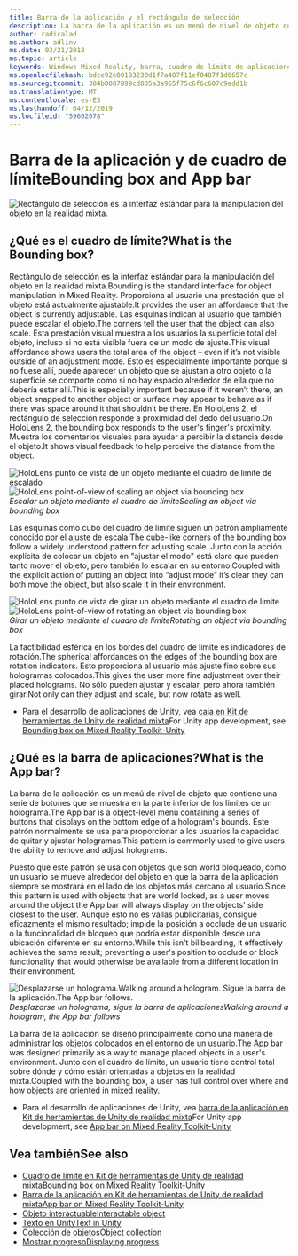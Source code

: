 ```yaml
---
title: Barra de la aplicación y el rectángulo de selección
description: La barra de la aplicación es un menú de nivel de objeto que contiene una serie de botones que se muestra en la parte inferior de los límites de un holograma.
author: radicalad
ms.author: adlinv
ms.date: 03/21/2018
ms.topic: article
keywords: Windows Mixed Reality, barra, cuadro de límite de aplicaciones
ms.openlocfilehash: bdce92e00193230d1f7a487f11ef0487f1d6657c
ms.sourcegitcommit: 384b0087899cd835a3a965f75c6f6c607c9edd1b
ms.translationtype: MT
ms.contentlocale: es-ES
ms.lasthandoff: 04/12/2019
ms.locfileid: "59602078"
---
```

# <a name="bounding-box-and-app-bar"></a><span data-ttu-id="1d2e3-104">Barra de la aplicación y de cuadro de límite</span><span class="sxs-lookup"><span data-stu-id="1d2e3-104">Bounding box and App bar</span></span>
![Rectángulo de selección es la interfaz estándar para la manipulación del objeto en la realidad mixta.](images/640px-boundingbox-hero.jpg)<br>

## <a name="what-is-the-bounding-box"></a><span data-ttu-id="1d2e3-106">¿Qué es el cuadro de límite?</span><span class="sxs-lookup"><span data-stu-id="1d2e3-106">What is the Bounding box?</span></span>

<span data-ttu-id="1d2e3-107">Rectángulo de selección es la interfaz estándar para la manipulación del objeto en la realidad mixta.</span><span class="sxs-lookup"><span data-stu-id="1d2e3-107">Bounding is the standard interface for object manipulation in Mixed Reality.</span></span> <span data-ttu-id="1d2e3-108">Proporciona al usuario una prestación que el objeto está actualmente ajustable.</span><span class="sxs-lookup"><span data-stu-id="1d2e3-108">It provides the user an affordance that the object is currently adjustable.</span></span> <span data-ttu-id="1d2e3-109">Las esquinas indican al usuario que también puede escalar el objeto.</span><span class="sxs-lookup"><span data-stu-id="1d2e3-109">The corners tell the user that the object can also scale.</span></span> <span data-ttu-id="1d2e3-110">Esta prestación visual muestra a los usuarios la superficie total del objeto, incluso si no está visible fuera de un modo de ajuste.</span><span class="sxs-lookup"><span data-stu-id="1d2e3-110">This visual affordance shows users the total area of the object – even if it’s not visible outside of an adjustment mode.</span></span> <span data-ttu-id="1d2e3-111">Esto es especialmente importante porque si no fuese allí, puede aparecer un objeto que se ajustan a otro objeto o la superficie se comporte como si no hay espacio alrededor de ella que no debería estar allí.</span><span class="sxs-lookup"><span data-stu-id="1d2e3-111">This is especially important because if it weren’t there, an object snapped to another object or surface may appear to behave as if there was space around it that shouldn’t be there.</span></span> <span data-ttu-id="1d2e3-112">En HoloLens 2, el rectángulo de selección responde a proximidad del dedo del usuario.</span><span class="sxs-lookup"><span data-stu-id="1d2e3-112">On HoloLens 2, the bounding box responds to the user's finger's proximity.</span></span> <span data-ttu-id="1d2e3-113">Muestra los comentarios visuales para ayudar a percibir la distancia desde el objeto.</span><span class="sxs-lookup"><span data-stu-id="1d2e3-113">It shows visual feedback to help perceive the distance from the object.</span></span> 

<span data-ttu-id="1d2e3-114">![HoloLens punto de vista de un objeto mediante el cuadro de límite de escalado](images/bounding-box-scale.gif)</span><span class="sxs-lookup"><span data-stu-id="1d2e3-114">![HoloLens point-of-view of scaling an object via bounding box](images/bounding-box-scale.gif)</span></span><br>
<span data-ttu-id="1d2e3-115">*Escalar un objeto mediante el cuadro de límite*</span><span class="sxs-lookup"><span data-stu-id="1d2e3-115">*Scaling an object via bounding box*</span></span>

<span data-ttu-id="1d2e3-116">Las esquinas como cubo del cuadro de límite siguen un patrón ampliamente conocido por el ajuste de escala.</span><span class="sxs-lookup"><span data-stu-id="1d2e3-116">The cube-like corners of the bounding box follow a widely understood pattern for adjusting scale.</span></span> <span data-ttu-id="1d2e3-117">Junto con la acción explícita de colocar un objeto en "ajustar el modo" está claro que pueden tanto mover el objeto, pero también lo escalar en su entorno.</span><span class="sxs-lookup"><span data-stu-id="1d2e3-117">Coupled with the explicit action of putting an object into “adjust mode” it’s clear they can both move the object, but also scale it in their environment.</span></span>

<span data-ttu-id="1d2e3-118">![HoloLens punto de vista de girar un objeto mediante el cuadro de límite](images/bounding-box-rotate.gif)</span><span class="sxs-lookup"><span data-stu-id="1d2e3-118">![HoloLens point-of-view of rotating an object via bounding box](images/bounding-box-rotate.gif)</span></span><br>
<span data-ttu-id="1d2e3-119">*Girar un objeto mediante el cuadro de límite*</span><span class="sxs-lookup"><span data-stu-id="1d2e3-119">*Rotating an object via bounding box*</span></span>

<span data-ttu-id="1d2e3-120">La factibilidad esférica en los bordes del cuadro de límite es indicadores de rotación.</span><span class="sxs-lookup"><span data-stu-id="1d2e3-120">The spherical affordances on the edges of the bounding box are rotation indicators.</span></span> <span data-ttu-id="1d2e3-121">Esto proporciona al usuario más ajuste fino sobre sus hologramas colocados.</span><span class="sxs-lookup"><span data-stu-id="1d2e3-121">This gives the user more fine adjustment over their placed holograms.</span></span> <span data-ttu-id="1d2e3-122">No sólo pueden ajustar y escalar, pero ahora también girar.</span><span class="sxs-lookup"><span data-stu-id="1d2e3-122">Not only can they adjust and scale, but now rotate as well.</span></span>

* <span data-ttu-id="1d2e3-123">Para el desarrollo de aplicaciones de Unity, vea [caja en Kit de herramientas de Unity de realidad mixta](https://microsoft.github.io/MixedRealityToolkit-Unity/Documentation/README_BoundingBox.html)</span><span class="sxs-lookup"><span data-stu-id="1d2e3-123">For Unity app development, see [Bounding box on Mixed Reality Toolkit-Unity](https://microsoft.github.io/MixedRealityToolkit-Unity/Documentation/README_BoundingBox.html)</span></span>

## <a name="what-is-the-app-bar"></a><span data-ttu-id="1d2e3-124">¿Qué es la barra de aplicaciones?</span><span class="sxs-lookup"><span data-stu-id="1d2e3-124">What is the App bar?</span></span>

<span data-ttu-id="1d2e3-125">La barra de la aplicación es un menú de nivel de objeto que contiene una serie de botones que se muestra en la parte inferior de los límites de un holograma.</span><span class="sxs-lookup"><span data-stu-id="1d2e3-125">The App bar is a object-level menu containing a series of buttons that displays on the bottom edge of a hologram's bounds.</span></span> <span data-ttu-id="1d2e3-126">Este patrón normalmente se usa para proporcionar a los usuarios la capacidad de quitar y ajustar hologramas.</span><span class="sxs-lookup"><span data-stu-id="1d2e3-126">This pattern is commonly used to give users the ability to remove and adjust holograms.</span></span>

<span data-ttu-id="1d2e3-127">Puesto que este patrón se usa con objetos que son world bloqueado, como un usuario se mueve alrededor del objeto en que la barra de la aplicación siempre se mostrará en el lado de los objetos más cercano al usuario.</span><span class="sxs-lookup"><span data-stu-id="1d2e3-127">Since this pattern is used with objects that are world locked, as a user moves around the object the App bar will always display on the objects' side closest to the user.</span></span> <span data-ttu-id="1d2e3-128">Aunque esto no es vallas publicitarias, consigue eficazmente el mismo resultado; impide la posición a occlude de un usuario o la funcionalidad de bloqueo que podría estar disponible desde una ubicación diferente en su entorno.</span><span class="sxs-lookup"><span data-stu-id="1d2e3-128">While this isn't billboarding, it effectively achieves the same result; preventing a user's position to occlude or block functionality that would otherwise be available from a different location in their environment.</span></span>

<span data-ttu-id="1d2e3-129">![Desplazarse un holograma.</span><span class="sxs-lookup"><span data-stu-id="1d2e3-129">![Walking around a hologram.</span></span> <span data-ttu-id="1d2e3-130">Sigue la barra de la aplicación.](images/holobar-followuser.gif)</span><span class="sxs-lookup"><span data-stu-id="1d2e3-130">The App bar follows.](images/holobar-followuser.gif)</span></span><br>
<span data-ttu-id="1d2e3-131">*Desplazarse un holograma, sigue la barra de aplicaciones*</span><span class="sxs-lookup"><span data-stu-id="1d2e3-131">*Walking around a hologram, the App bar follows*</span></span>

<span data-ttu-id="1d2e3-132">La barra de la aplicación se diseñó principalmente como una manera de administrar los objetos colocados en el entorno de un usuario.</span><span class="sxs-lookup"><span data-stu-id="1d2e3-132">The App bar was designed primarily as a way to manage placed objects in a user's environment.</span></span> <span data-ttu-id="1d2e3-133">Junto con el cuadro de límite, un usuario tiene control total sobre dónde y cómo están orientadas a objetos en la realidad mixta.</span><span class="sxs-lookup"><span data-stu-id="1d2e3-133">Coupled with the bounding box, a user has full control over where and how objects are oriented in mixed reality.</span></span>

* <span data-ttu-id="1d2e3-134">Para el desarrollo de aplicaciones de Unity, vea [barra de la aplicación en Kit de herramientas de Unity de realidad mixta](https://microsoft.github.io/MixedRealityToolkit-Unity/Documentation/README_AppBar.html)</span><span class="sxs-lookup"><span data-stu-id="1d2e3-134">For Unity app development, see [App bar on Mixed Reality Toolkit-Unity](https://microsoft.github.io/MixedRealityToolkit-Unity/Documentation/README_AppBar.html)</span></span>

## <a name="see-also"></a><span data-ttu-id="1d2e3-135">Vea también</span><span class="sxs-lookup"><span data-stu-id="1d2e3-135">See also</span></span>
* [<span data-ttu-id="1d2e3-136">Cuadro de límite en Kit de herramientas de Unity de realidad mixta</span><span class="sxs-lookup"><span data-stu-id="1d2e3-136">Bounding box on Mixed Reality Toolkit-Unity</span></span>](https://microsoft.github.io/MixedRealityToolkit-Unity/Documentation/README_BoundingBox.html)
* [<span data-ttu-id="1d2e3-137">Barra de la aplicación en Kit de herramientas de Unity de realidad mixta</span><span class="sxs-lookup"><span data-stu-id="1d2e3-137">App bar on Mixed Reality Toolkit-Unity</span></span>](https://microsoft.github.io/MixedRealityToolkit-Unity/Documentation/README_AppBar.html)
* [<span data-ttu-id="1d2e3-138">Objeto interactuable</span><span class="sxs-lookup"><span data-stu-id="1d2e3-138">Interactable object</span></span>](interactable-object.md)
* [<span data-ttu-id="1d2e3-139">Texto en Unity</span><span class="sxs-lookup"><span data-stu-id="1d2e3-139">Text in Unity</span></span>](text-in-unity.md)
* [<span data-ttu-id="1d2e3-140">Colección de objetos</span><span class="sxs-lookup"><span data-stu-id="1d2e3-140">Object collection</span></span>](object-collection.md)
* [<span data-ttu-id="1d2e3-141">Mostrar progreso</span><span class="sxs-lookup"><span data-stu-id="1d2e3-141">Displaying progress</span></span>](progress.md)
